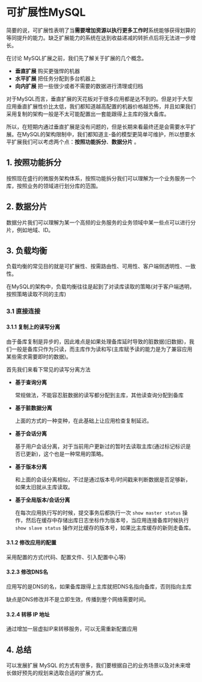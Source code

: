 # 可扩展性MySQL

简要的说，可扩展性表明了当**需要增加资源以执行更多工作时**系统能够获得划算的等同提升的能力。缺乏扩展能力的系统在达到收益递减的转折点后将无法进一步增长。

在讨论 MySQL扩展之前，我们先了解关于扩展的几个概念。

- **垂直扩展** 购买更强悍的机器
- **水平扩展** 把任务分配到多台机器上
- **向内扩展** 把一些很少或者不需要的数据进行清理或归档

对于MySQL而言，垂直扩展的天花板对于很多应用都是达不到的。但是对于大型应用垂直扩展性价比太低，我们都知道越高配置的机器价格越恐怖，并且如果我们采用复制的架构一般是不太可能配置出一套能跟得上主库的强大备库。

所以，在短期内通过垂直扩展是没有问题的，但是长期来看最终还是会需要水平扩展。在MySQL的架构限制中，我们都知道主-备的模型更简单可维护，所以想要水平扩展我们可以考虑两个点：**按照功能拆分**、**数据分片** 。

## 1. 按照功能拆分

按照现在盛行的微服务架构体系，按照功能拆分我们可以理解为一个业务服务一个库，按照业务的领域进行划分库的范围。

## 2. 数据分片

数据分片我们可以理解为某一个高频的业务服务的业务领域中某一些点可以进行分片，例如地域、ID。

## 3. 负载均衡

负载均衡的常见目的就是可扩展性、按需路由性、可用性、客户端侧透明性、一致性。

在MySQL的架构中，负载均衡往往是起到了对读库读取的策略(对于客户端透明，按照策略读取不同的主库)

### 3.1 直接连接

#### 3.1.1 复制上的读写分离

由于备库复制是异步的，因此难点是如果处理备库延时导致的脏数据(旧数据)，我们一般是备库只作为只读，而主库作为读和写(主库赋予读的能力是为了兼容应用某些需求需要即时的数据)。

首先我们来看下常见的读写分离方法

- **基于查询分离**

  常规做法，不能容忍脏数据的读写都分配到主库，其他读查询分配到备库

- **基于脏数据分离**

  上面的方式的一种变种，在此基础上让应用检查复制延迟。

- **基于会话分离**

  基于用户会话分离，对于当前用户更新过的暂时去读取主库(通过标记标识是否已更新)，这个也是一种常用的策略。

- **基于版本分离**

  和上面的会话分离相似，不过是通过版本号/时间戳来判断数据是否足够新，如果太旧就从主库读取。

- **基于全局版本/会话分离**

  在每次应用执行写的时候，提交事务后都执行一次 `show master status` 操作，然后在缓存中存储出库日志坐标作为版本号，当应用连接备库时候执行 `show slave status` 操作对比缓存的版本号，如果比主库缓存的新则走备库。

#### 3.1.2 修改应用的配置

采用配置的方式(代码、配置文件、引入配置中心等)

#### 3.2.3 修改DNS名

应用写的是DNS的名，如果备库跟得上主库就把DNS名指向备库，否则指向主库

缺点是DNS修改并不是立即生效，传播到整个网络需要时间。

#### 3.2.4 转移 IP 地址

通过增加一层虚拟IP来转移服务，可以无需重新配置应用

## 4. 总结

可以发展扩展 MySQL 的方式有很多，我们要根据自己的业务场景以及对未来增长做好预先的规划来选取合适的扩展方式。

